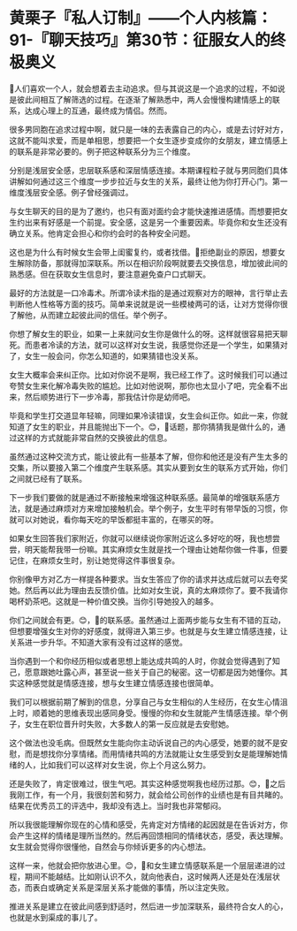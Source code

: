 # 黄栗子『私人订制』——个人内核篇：91-『聊天技巧』第30节：征服女人的终极奥义

🎼人们喜欢一个人，就会想着去主动追求。但与其说这是一个追求的过程，不如说是彼此间相互了解筛选的过程。在逐渐了解熟悉中，两人会慢慢构建情感上的联系，达成心理上的互通，最终成为情侣。然而。

很多男同胞在追求过程中啊，就只是一味的去表露自己的内心，或是去讨好对方，这就不能叫求爱，而是单相思，想要把一个女生逐步变成你的女朋友，建立情感上的联系是非常必要的。例子把这种联系分为三个维度。

分别是浅层安全感，忠层联系感和深层情感连接。本期课程粒子就与男同胞们具体讲解如何通过这三个维度一步步拉近与女生的关系，最终让他为你打开心门。第一维度浅层安全感。例子曾经强调过。

与女生聊天的目的是为了邀约，也只有面对面约会才能快速推进感情。而想要把女生约出来有好感是一个前提。安全感，这是另一个重要因素。毕竟你和女生还没有确立关系。他肯定会担心和你约会时的各种安全问题。

这也是为什么有时候女生会带上闺蜜复约，或者找借。🎼拒绝副业的原因，想要女生解除防备，那就得加深联系。所以在相识阶段啊就要去交换信息，增加彼此间的熟悉感。但在获取女生信息时，要注意避免查户口式聊天。

最好的方法就是一口冷毒术。所谓冷读术指的是通过观察对方的眼神，言行举止去判断他人性格等方面的技巧。简单来说就是说一些模棱两可的话，让对方觉得你很了解他，从而建立起彼此间的信任。举个例子。

你想了解女生的职业，如果一上来就问女生你是做什么的呀。这样就很容易把天聊死。而患者冷读的方法，就可以这样对女生说，我感觉你还是一个学生，如果猜对了，女生一般会问，你怎么知道的，如果猜错也没关系。

女生大概率会来纠正你。比如对你说不是啊，我已经工作了。这时候我们可以通过夸赞女生来化解冷毒失败的尴尬。比如对他说啊，那你也太显小了吧，完全看不出来，然后顺势进行下一步冷毒，那我估计你是幼师吧。

毕竟和学生打交道显年轻嘛，同理如果冷读错误，女生会纠正你。如此一来，你就知道了女生的职业，并且能抛出下一个。😊，🎼话题，那你猜猜我是做什么的，通过这样的方式就能非常自然的交换彼此的信息。

虽然通过这种交流方式，能让彼此有一些基本了解，但你和他还是没有产生太多的交集，所以要接入第二个维度产生联系感。其实从要到女生的联系方式开始，你们之间就已经有了联系。

下一步我们要做的就是通过不断接触来增强这种联系感。最简单的增强联系感方法，就是通过麻烦对方来增加接触机会。举个例子，女生平时有带早饭的习惯，你就可以对她说，看你每天吃的早饭都挺丰富的，在哪买的呀。

如果女生回答我们家附近，你就可以继续说你家附近这么多好吃的呀，我也想尝尝，明天能帮我带一份嘛。其实麻烦女生就是找一个理由让她帮你做一件事，但要记住，在麻烦女生时，别让她觉得这件事很复杂。

你别像甲方对乙方一样提各种要求。当女生答应了你的请求并达成后就可以去夸奖她。然后再以此为理由去反馈价值。比如对女生说，真的太麻烦你了。要不我请你喝杯奶茶吧。这就是一种价值交换。当你引导她投入的越多。

你们之间就会有更。😊，🎼的联系感。虽然通过上面两步能与女生有不错的互动，但想要增强女生对你的好感度，就得进入第三步。也就是与女生建立情感连接，让关系进一步升华。不知道大家有没有过这样的感觉。

当你遇到一个和你经历相似或者思想上能达成共鸣的人时，你就会觉得遇到了知己，愿意跟她吐露心声，甚至说一些关于自己的秘密。这一切都是因为她懂你。其实这种感觉就是情感连接，想与女生建立情感连接也很简单。

我们可以根据前期了解到的信息，分享自己与女生相似的人生经历，在女生心情沮上时，顺着她的思维表现出感同身受。慢慢的你和女生就能产生情感连接。举个例子，女生在职位晋升时失败，大多数人的第一反应就是去安慰她。

这个做法也没毛病。但既然女生能向你主动诉说自己的内心感受，她要的就不是安慰，而是想找你分享情绪。而用情绪共鸣的方法就能让女生感受到女是能理解她情绪的人，比如我们可以这样对女生说，你上个月这么努力。

还是失败了，肯定很难过，很生气吧。其实这种感觉啊我也经历过那。😊，🎼之后我刚工作，有一个月，我很刻苦和努力，就会给公司创作的业绩也是有目共睹的。结果在优秀员工的评选中，我却没有选上。当时我也非常郁闷。

所以我很能理解你现在的心情和感受，先肯定对方情绪的起因就是在告诉对方，你会产生这样的情绪是理所当然的。然后再回馈相同的情绪状态，感受，表达理解。女生就会觉得你很懂他，自然会与你倾诉更多的内心想法。

这样一来，他就会把你放进心里。😊，🎼和女生建立情感联系是一个层层递进的过程，期间不能越结。比如刚认识不久，就向他表白，这时候两人还是处在浅层状态，而表白或确定关系是深层关系才能做的事情，所以注定失败。

推进关系是建立在彼此间感到舒适时，然后进一步加深联系，最终符合女人的心，也就是水到渠成的事儿了。